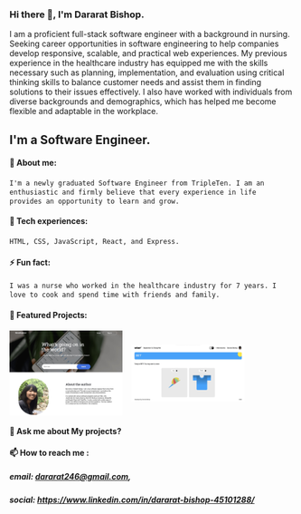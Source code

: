 ### Hi there 👋, I'm Dararat Bishop.
I am a proficient full-stack software engineer with a background in nursing. Seeking career opportunities in software engineering to help companies develop responsive, scalable, and practical web experiences. My previous experience in the healthcare industry has equipped me with the skills necessary such as planning, implementation, and evaluation using critical thinking skills to balance customer needs and assist them in finding solutions to their issues effectively. I also have worked with individuals from diverse backgrounds and demographics, which has helped me become flexible and adaptable in the workplace.

## I'm a Software Engineer.

#### 🔭 About me:
    I'm a newly graduated Software Engineer from TripleTen. I am an enthusiastic and firmly believe that every experience in life       provides an opportunity to learn and grow.
#### 🌱 Tech experiences: 
    HTML, CSS, JavaScript, React, and Express.
#### ⚡ Fun fact: 
    I was a nurse who worked in the healthcare industry for 7 years. I love to cook and spend time with friends and family.
#### 🌟 Featured Projects: 
[<kbd><img alt= "Newexplorer_App_image" width="200px" height="150px" align = "center" src="images/Newsexplorer.png"/><kbd>](https://newsexplorer.servernux.com/) &nbsp;&nbsp;&nbsp;[<kbd><img alt= "TWTR_App_image" width="200px" height="100px" align="center" src="images/WTWR.png"/><kbd>](https://www.wtwr.twilightparadox.com/)

#### 💬 Ask me about My projects?
#### 📫 How to reach me :
##### email: dararat246@gmail.com,
##### social: https://www.linkedin.com/in/dararat-bishop-45101288/


